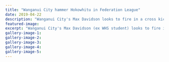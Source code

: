 ```yaml
---
title: "Wanganui City hammer Hokowhitu in Federation League"
date: 2019-04-22
description: "Wanganui City's Max Davidson looks to fire in a cross kick during his team's big win over Hokowhitu FC at Wembley Park..."
featured-image: 
excerpt: "Wanganui City's Max Davidson (ex WHS student) looks to fire in a cross kick during his team's big win over Hokowhitu FC at Wembley Park today."
gallery-image-1: 
gallery-image-2: 
gallery-image-3: 
gallery-image-4: 
gallery-image-5: 
---
```

